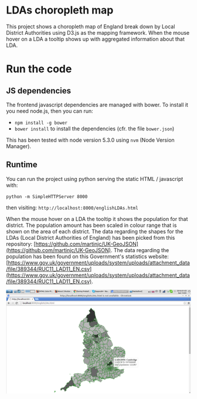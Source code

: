 # LDAs choropleth map

This project shows a choropleth map of England break down by Local District Authorities using D3.js as the mapping framework. 
When the mouse hover on a LDA a tooltip shows up with aggregated information about that LDA.

# Run the code

## JS dependencies

The frontend javascript dependencies are managed with bower. To install it you need node.js, then you can run:

- `npm install -g bower`
- `bower install` to install the dependencies (cfr. the file `bower.json`)

This has been tested with node version 5.3.0 using `nvm` (Node Version Manager).

## Runtime

You can run the project using python serving the static HTML / javascript with:
```
python -m SimpleHTTPServer 8000
```
then visiting: `http://localhost:8000/englishLDAs.html`

When the mouse hover on a LDA the tooltip it shows the population for that district.
The population amount has been scaled in colour range that is shown on the area of each district.
The data regarding the shapes for the LDAs (Local District Authorities of England) has been picked from this repository: [https://github.com/martinjc/UK-GeoJSON](https://github.com/martinjc/UK-GeoJSON).
The data regarding the population has been found on this Government's statistics website: [https://www.gov.uk/government/uploads/system/uploads/attachment_data/file/389344/RUC11_LAD11_EN.csv](https://www.gov.uk/government/uploads/system/uploads/attachment_data/file/389344/RUC11_LAD11_EN.csv).

![D3.js choroplet map with tooltip showing aggregated data](doc/2016-01-03_15:03:29_Tooltip.png)

